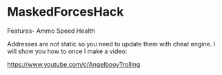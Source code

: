 # MaskedForcesHack

Features- Ammo Speed Health


Addresses are not static so you need to update them with cheat engine.
I will show you how to once I make a video:

https://www.youtube.com/c/AngelbooyTrolling
